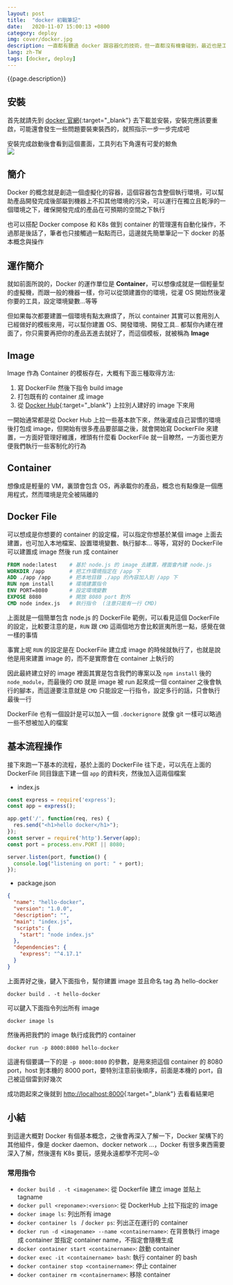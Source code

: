 ```yaml
---
layout: post
title:  "docker 初戰筆記"
date:   2020-11-07 15:00:13 +0800
category: deploy
img: cover/docker.jpg
description: 一直都有聽過 docker 跟容器化的技術，但一直都沒有機會碰到，最近也是工作關係開始接觸到，一些觀念跟操作都還不是很清晰，趕快先把所知先紀錄一下
lang: zh-TW
tags: [docker, deploy]
---
```


{{page.description}}

## 安裝
首先就請先到 [docker 官網](https://www.docker.com/){:target="_blank"} 去下載並安裝，安裝完應該要重啟，可能還會發生一些問題要裝東裝西的，就照指示一步一步完成吧  

安裝完成啟動後會看到這個畫面，工具列右下角還有可愛的鯨魚  
![](https://i.imgur.com/2GRGiA4.png)

## 簡介
Docker 的概念就是創造一個虛擬化的容器，這個容器包含整個執行環境，可以幫助產品開發完成後部屬到機器上不扣其他環境的污染，可以運行在獨立且乾淨的一個環境之下，確保開發完成的產品在可預期的空間之下執行  

也可以搭配 Docker compose 和 K8s 做到 container 的管理還有自動化操作，不過那是後話了，筆者也只接觸過一點點而已，這邊就先簡單筆記一下 docker 的基本概念與操作

## 運作簡介
就如前面所說的，Docker 的運作單位是 **Container**，可以想像成就是一個輕量型的虛擬機，而跟一般的機器一樣，你可以從頭建置你的環境，從灌 OS 開始然後灌你要的工具，設定環境變數...等等  

但如果每次都要建置一個環境有點太麻煩了，所以 container 其實可以套用別人已經做好的模板來用，可以幫你建置 OS、開發環境、開發工具.. 都幫你內建在裡面了，你只需要再把你的產品丟進去就好了，而這個模板，就被稱為 **Image**  

## Image
Image 作為 Container 的模板存在，大概有下面三種取得方法:  
1. 寫 DockerFile 然後下指令 build image
2. 打包既有的 container 成 image
3. 從 [Docker Hub](https://hub.docker.com/){:target="_blank"} 上拉別人建好的 image 下來用

一開始通常都是從 Docker Hub 上拉一些基本款下來，然後灌成自己習慣的環境後打包成 image，但開始有很多產品要部屬之後，就會開始寫 DockerFile 來建置，一方面好管理好維護，裡頭有什麼看 DockerFile 就一目瞭然，一方面也更方便我們執行一些客制化的行為  

## Container
想像成是輕量的 VM，裏頭會包含 OS，再承載你的產品，概念也有點像是一個應用程式，然而環境是完全被隔離的  

## Docker File
可以想成是你想要的 container 的設定檔，可以指定你想基於某個 image 上面去建置，也可加入本地檔案、設置環境變數、執行腳本... 等等，寫好的 DockerFile 可以建置成 image 然後 run 成 container  

```dockerfile
FROM node:latest    # 基於 node.js 的 image 去建置，裡面會內建 node.js
WORKDIR /app        # 把工作環境指定在 /app 下
ADD ./app /app      # 把本地目錄 ./app 的內容加入到 /app 下
RUN npm install     # 環境建置指令
ENV PORT=8080       # 設定環境變數
EXPOSE 8080         # 開放 8080 port 對外
CMD node index.js   # 執行指令  (注意只能有一行 CMD)
```

上面就是一個簡單包含 node.js 的 DockerFile 範例，可以看見這個 DockerFile 的設定，比較要注意的是，`RUN` 跟 `CMD` 這兩個地方會比較匪夷所思一點，感覺在做一樣的事情  

事實上呢 `RUN` 的設定是在 DockerFile 建立成 image 的時候就執行了，也就是說他是用來建置 image 的，而不是實際會在 container 上執行的  

因此最終建立好的 image 裡面其實是包含我們的專案以及 `npm install` 後的 `node_module`，而最後的 `CMD` 就是 image 被 run 起來成一個 container 之後會執行的腳本，而這邊要注意就是 `CMD` 只能設定一行指令，設定多行的話，只會執行最後一行  

DockerFile 也有一個設計是可以加入一個 `.dockerignore` 就像 git 一樣可以略過一些不想被加入的檔案  

## 基本流程操作
接下來跑一下基本的流程，基於上面的 DockerFile 往下走，可以先在上面的 DockerFile 同目錄底下建一個 `app` 的資料夾，然後加入這兩個檔案  

+ index.js  

```javascript
const express = require('express');
const app = express();

app.get('/', function(req, res) {
  res.send("<h1>hello docker</h1>");
});
const server = require('http').Server(app);
const port = process.env.PORT || 8080;

server.listen(port, function() {
  console.log("listening on port: " + port);
});
```

+ package.json  

```json
{
  "name": "hello-docker",
  "version": "1.0.0",
  "description": "",
  "main": "index.js",
  "scripts": {
    "start": "node index.js"
  },
  "dependencies": {
    "express": "^4.17.1"
  }
}
```

上面弄好之後，鍵入下面指令，幫你建置 image 並且命名 tag 為 hello-docker  

```shell
docker build . -t hello-docker
```

可以鍵入下面指令列出所有 image  

```shell
docker image ls
```

然後再把我們的 image 執行成我們的 container  

```shell
docker run -p 8000:8080 hello-docker
```

這邊有個要講一下的是 `-p 8000:8080` 的參數，是用來把這個 container 的 8080 port，host 到本機的 8000 port，要特別注意前後順序，前面是本機的 port，自己被這個雷到好幾次  

成功跑起來之後就到 [http://localhost:8000](http://localhost:8000){:target="_blank"} 去看看結果吧  

## 小結
到這邊大概對 Docker 有個基本概念，之後會再深入了解一下，Docker 架構下的其他組件，像是 docker daemon、docker network ...，Docker 有很多東西需要深入了解，然後還有 K8s 要玩，感覺永遠都學不完阿~😵  

### 常用指令

+ `docker build . -t <imagename>`: 從 Dockerfile 建立 image 並貼上 tagname 
+ `docker pull <reponame>:<version>`: 從 DockerHub 上拉下指定的 image 
+ `docker image ls`: 列出所有 image
+ `docker container ls ` / `docker ps`: 列出正在運行的 container
+ `docker run -d <imagename> --name <containername>`: 在背景執行 image 成 container 並指定 container name，不指定會隨機生成
+ `docker container start <containername>`: 啟動 container 
+ `docker exec -it <containername> bash`: 執行 container 的 bash
+ `docker container stop <containername>`: 停止 container 
+ `docker container rm <containername>`: 移除 container 